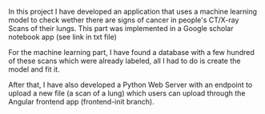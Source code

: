 In this project I have developed an application that uses a machine learning model to check wether there are signs of cancer in people's CT/X-ray Scans of their lungs.
This part was implemented in a Google scholar notebook app (see link in txt file)

For the machine learning part, I have found a database with a few hundred of these scans which were already labeled, all I had to do is create the model and fit it.

After that, I have also developed a Python Web Server with an endpoint to upload a new file (a scan of a lung) which users can upload through the Angular frontend app (frontend-init branch).
